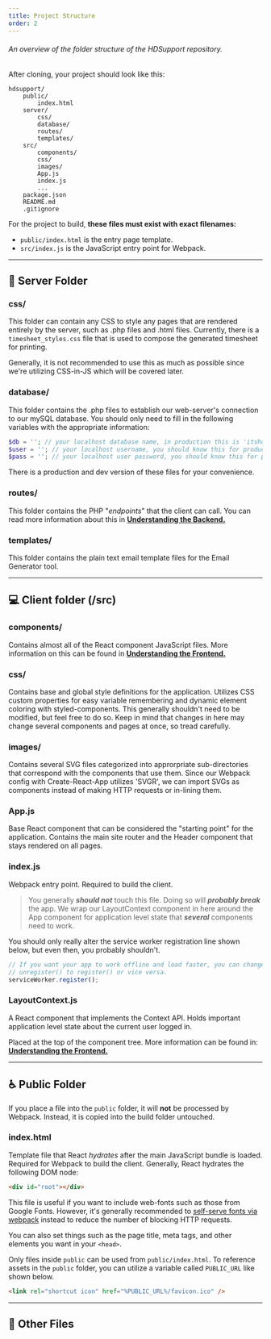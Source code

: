 ```yaml
---
title: Project Structure
order: 2
---
```


###### An overview of the folder structure of the HDSupport repository.

<section id="intro" aria-label="Intro to the repo's folder structure.">

After cloning, your project should look like this:

```shell
hdsupport/
    public/
        index.html
    server/
        css/
        database/
        routes/
        templates/
    src/
        components/
        css/
        images/
        App.js
        index.js
        ...
    package.json
    README.md
    .gitignore
```

For the project to build, **these files must exist with exact filenames:**

-   `public/index.html` is the entry page template.
-   `src/index.js` is the JavaScript entry point for Webpack.

</section>

---

<section id="server" aria-label="Server folder overview">

## 💾 Server Folder

### css/

This folder can contain any CSS to style any pages that are rendered entirely by the server, such as .php files and .html files. Currently, there is a `timesheet_styles.css` file that is used to compose the generated timesheet for printing.

Generally, it is not recommended to use this as much as possible since we're utilizing CSS-in-JS which will be covered later.

### database/

This folder contains the .php files to establish our web-server's connection to our mySQL database. You should only need to fill in the following variables with the appropriate information:

```php
$db = ''; // your localhost database name, in production this is 'itshdsupport_p'
$user = ''; // your localhost username, you should know this for production
$pass = ''; // your localhost user password, you should know this for production
```

There is a production and dev version of these files for your convenience.

### routes/

This folder contains the PHP "_endpoints_" that the client can call. You can read more information about this in [**Understanding the Backend.**](/backend/)

### templates/

This folder contains the plain text email template files for the Email Generator tool.

</section>

---

<section id="server" aria-label="Server folder overview">

## 💻 Client folder (/src)

### components/

Contains almost all of the React component JavaScript files. More information on this can be found in [**Understanding the Frontend.**](/frontend/)

### css/

Contains base and global style definitions for the application. Utilizes CSS custom properties for easy variable remembering and dynamic element coloring with styled-components. This generally shouldn't need to be modified, but feel free to do so. Keep in mind that changes in here may change several components and pages at once, so tread carefully.

### images/

Contains several SVG files categorized into approrpriate sub-directories that correspond with the components that use them. Since our Webpack config with Create-React-App utilizes 'SVGR', we can import SVGs as components instead of making HTTP requests or in-lining them.

### App.js

Base React component that can be considered the "starting point" for the application. Contains the main site router and the Header component that stays rendered on all pages.

### index.js

Webpack entry point. Required to build the client.

> You generally **_should not_** touch this file. Doing so will **_probably break_** the app. We wrap our LayoutContext component in here around the App component for application level state that **_several_** components need to work.

You should only really alter the service worker registration line shown below, but even then, you probably shouldn't.

```javascript
// If you want your app to work offline and load faster, you can change
// unregister() to register() or vice versa.
serviceWorker.register();
```

### LayoutContext.js

A React component that implements the Context API. Holds important application level state about the current user logged in.

Placed at the top of the component tree. More information can be found in: [**Understanding the Frontend.**](/frontend/)

</section>

---

<section id="public" aria-label="Public Folder.">

## ♿ Public Folder

If you place a file into the `public` folder, it will **not** be processed by Webpack. Instead, it is copied into the build folder untouched.

### index.html

Template file that React _hydrates_ after the main JavaScript bundle is loaded. Required for Webpack to build the client. Generally, React hydrates the following DOM node:

```html
<div id="root"></div>
```

This file is useful if you want to include web-fonts such as those from Google Fonts. However, it's generally recommended to [self-serve fonts via webpack](https://www.npmjs.com/package/typeface-open-sans) instead to reduce the number of blocking HTTP requests.

You can also set things such as the page title, meta tags, and other elements you want in your `<head>`.

Only files inside `public` can be used from `public/index.html`. To reference assets in the `public` folder, you can utilize a variable called `PUBLIC_URL` like shown below.

```html
<link rel="shortcut icon" href="%PUBLIC_URL%/favicon.ico" />
```

</section>

---

<section id="other-files" aria-label="Other Files.">

## 📂 Other Files

</section>
